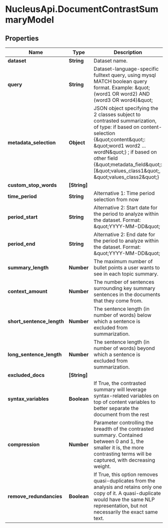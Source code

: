 # NucleusApi.DocumentContrastSummaryModel

## Properties
Name | Type | Description | Notes
------------ | ------------- | ------------- | -------------
**dataset** | **String** | Dataset name. | 
**query** | **String** | Dataset-language-specific fulltext query, using mysql MATCH boolean query format. Example: \&quot;(word1 OR word2) AND (word3 OR word4)\&quot;  | [optional] 
**metadata_selection** | **Object** | JSON object specifying the 2 classes subject to contrasted summarization, of type: if based on content-selection {\&quot;content\&quot;: \&quot;word1 word2 ... wordN\&quot;} ; if based on other field {\&quot;metadata_field\&quot;: [\&quot;values_class1\&quot;, \&quot;values_class2\&quot;} | 
**custom_stop_words** | **[String]** |  | [optional] 
**time_period** | **String** | Alternative 1: Time period selection from now | [optional] 
**period_start** | **String** | Alternative 2: Start date for the period to analyze within the dataset. Format: \&quot;YYYY-MM-DD\&quot;  | [optional] 
**period_end** | **String** | Alternative 2: End date for the period to analyze within the dataset. Format: \&quot;YYYY-MM-DD\&quot;  | [optional] 
**summary_length** | **Number** | The maximum number of bullet points a user wants to see in each topic summary. | [optional] 
**context_amount** | **Number** | The number of sentences surrounding key summary sentences in the documents that they come from. | [optional] 
**short_sentence_length** | **Number** | The sentence length (in number of words) below which a sentence is excluded from summarization. | [optional] 
**long_sentence_length** | **Number** | The sentence length (in number of words) beyond which a sentence is excluded from summarization. | [optional] 
**excluded_docs** | **[String]** |  | [optional] 
**syntax_variables** | **Boolean** | If True, the contrasted summary will leverage syntax-related variables on top of content variables to better separate the document from the rest | [optional] [default to false]
**compression** | **Number** | Parameter controlling the breadth of the contrasted summary. Contained between 0 and 1, the smaller it is, the more contrasting terms will be captured, with decreasing weight. | [optional] 
**remove_redundancies** | **Boolean** | If True, this option removes quasi-duplicates from the analysis and retains only one copy of it. A quasi-duplicate would have the same NLP representation, but not necessarily the exact same text. | [optional] [default to false]


